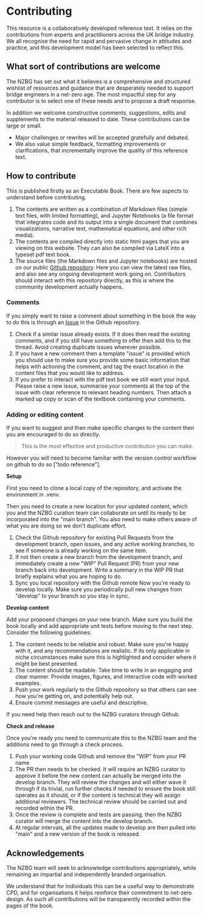 # Contributing

This resource is a collaboratively developed reference text. It relies on the contributions from experts and practitioners across the UK bridge industry. We all recognise the need for rapid and pervasive change in attitudes and practice, and this development model has been selected to reflect this.

## What sort of contributions are welcome

The NZBG has set out what it believes is a comprehensive and structured wishlist of resources and guidance that are desperately needed to support bridge engineers in a net-zero age. The most impactful step for any contributor is to select one of these needs and to propose a draft response.

In addition we welcome constructive comments, suggestions, edits and supplements to the material released to date. These contributions can be large or small. 
- Major challenges or rewrites will be accepted gratefully and debated.
- We also value simple feedback, formatting improvements or clarifications, that incrementally improve the quality of this reference text.

## How to contribute

This is published firstly as an Executable Book. There are few aspects to understand before contributing. 

1. The contents are written as a combination of Markdown files (simple text files, with limited formatting), and Jupyter Notebooks (a file format that integrates code and its output into a single document that combines visualizations, narrative text, mathematical equations, and other rich media).
2. The contents are compiled directly into static html pages that you are viewing on this website. They can also be compiled via LateX into a typeset pdf text book.
3. The source files (the Markdown files and Jupyter notebooks) are hosted on our public [Github repository](https://github.com/djcg90/NZBG-book). Here you can view the latest raw files, and also see any ongoing development work going on. Contributors should interact with this repository directly, as this is where the community development actually happens.

### Comments
If you simply want to raise a comment about something in the book the way to do this is through an [Issue](https://github.com/djcg90/NZBG-book/issues) in the Github repository. 
1. Check if a similar issue already exists. If it does then read the existing comments, and if you still have something to offer then add this to the thread. Avoid creating duplicate issues wherever possible.
2. If you have a new comment then a  template "issue" is provided which you should use to make sure you provide some basic information that helps with actioning the comment, and tag the exact location in the content files that you would like to address.
3. If you prefer to interact with the pdf text book we still want your input. Please raise a new issue, summarise your comments at the top of the issue with clear reference to relevant heading numbers. Then attach a marked up copy or scan of the textbook containing your comments.

### Adding or editing content
If you want to suggest and then make specific changes to the content then you are encouraged to do so directly. 

>This is the most effective and productive contribution you can make. 

However you will need to become familiar with the version control workflow on github to do so ["todo reference"].

**Setup**

First you need to clone a local copy of the repository, and activate the environment in .venv.

Then you need to create a new location for your updated content, which you and the NZBG curation team can collaborate on until its ready to be incorporated into the "main branch". You also need to make others aware of what you are doing so we don't duplicate effort.

1. Check the Github repository for existing Pull Requests from the development branch, open issues, and any active working branches, to see if someone is already working on the same item.
2. If not then create a new branch from the development branch, and immediately create a new "WIP" Pull Request (PR) from your new branch back into development. Write a summary in the WIP PR that briefly explains what you are hoping to do.
3. Sync you local repository with the Github remote
Now you're ready to develop locally. Make sure you periodically pull new changes from "develop" to your branch so you stay in sync.

**Develop content**

Add your proposed changes on your new branch. Make sure you build the book locally and add appropriate unit tests before moving to the next step. Consider the following guidelines:
1. The content needs to be reliable and robust. Make sure you're happy with it, and any recommendations are realistic. If its only applicable in niche circumstances make sure this is highlighted and consider where it might be best presented.
2. The content should be readable. Take time to write in an engaging and clear manner. Provide images, figures, and interactive code with worked examples.
3. Push your work regularly to the Github repository so that others can see how you're getting on, and potentially help out.
4. Ensure commit messages are useful and descriptive.

If you need help then reach out to the NZBG curators through Github.

**Check and release**

Once you're ready you need to communicate this to the NZBG team and the additions need to go through a check process.

1. Push your working code Github and remove the "WIP" from your PR name
2. The PR then needs to be checked. It will require an NZBG curator to approve it before the new content can actually be merged into the develop branch. They will review the changes and will either wave it through if its trivial, run further checks if needed to ensure the book still operates as it should, or if the content is technical they will assign additional reviewers. The technical review should be carried out and recorded within the PR.
3. Once the review is complete and tests are passing, then the NZBG curator will merge the content into the develop branch. 
4. At regular intervals, all the updates made to develop are then pulled into "main" and a new version of the book is released.

## Acknowledgements
The NZBG team will seek to acknowledge contributions appropriately, while remaining an impartial and independently branded organisation.

We understand that for individuals this can be a useful way to demonstrate CPD, and for organisations it helps reinforce their commitment to net-zero design. As such all contributions will be transparently recorded within the pages of the book.


